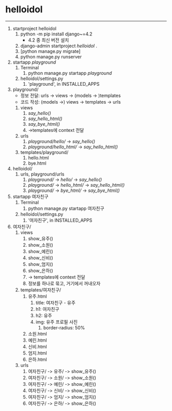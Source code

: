 # helloidol

---

1. startproject helloidol
   1. python -m pip install django~=4.2
      + 4.2 중 최신 버전 설치
   2. django-admin startproject _helloidol_ .
   3. [python manage.py migrate]
   4. python manage.py runserver
2. startapp _playground_
   1. Terminal
      1. python manage.py startapp _playground_
   2. helloidol/settings.py
      1. 'playground', in INSTALLED_APPS
3. playground/
   - 정보 전달: urls -> views -> (models -> )templates
   - 코드 작성: (models ->) views -> templates -> urls
   1. views
      1. _say_hello()_
      2. _say_hello_html()_
      3. _say_bye_html()_
      4. ->templates에 context 전달
   2. urls
      1. _playground/hello/_ -> _say_hello()_
      2. _playground/hello_html/_ -> _say_hello_html()_
   3. templates/playground/
      1. hello.html
      2. bye.html
4. helloidol/
   1. urls, playground/urls
      1. _playground/_ -> _hello/_ -> _say_hello()_
      2. _playground/_ -> _hello_html/_ -> _say_hello_html()_
      3. _playground/_ -> _bye_html/_ -> _say_bye_html()_
5. startapp 여자친구
   1. Terminal
      1. python manage.py startapp 여자친구
   2. helloidol/settings.py
      1. '여자친구',  in INSTALLED_APPS
6. 여자친구/
   1. views
      1. show_유주()
      2. show_소원()
      3. show_예린()
      4. show_신비()
      5. show_엄지()
      6. show_은하()
      7. -> templates에 context 전달
      8. 정보를 하나로 묶고, 거기에서 꺼내오자
   2. templates/여자친구/
      1. 유주.html
         1. title: 여자친구 - 유주
         2. h1: 여자친구
         3. h2: 유주
         4. img: 유주 프로필 사진
            1. border-radius: 50%
      2. 소원.html
      3. 예린.html
      4. 신비.html
      5. 엄지.html
      6. 은하.html
   3. urls
      1. 여자친구/ -> 유주/ -> show_유주()
      2. 여자친구/ -> 소원/ -> show_소원()
      3. 여자친구/ -> 예린/ -> show_예린()
      4. 여자친구/ -> 신비/ -> show_신비()
      5. 여자친구/ -> 엄지/ -> show_엄지()
      6. 여자친구/ -> 은하/ -> show_은하()